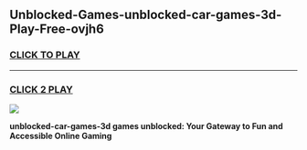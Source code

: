 
## Unblocked-Games-unblocked-car-games-3d-Play-Free-ovjh6
<h3>
<a href="https://premium76.site?title=unblocked-car-games-3d&ref=23A">CLICK TO PLAY</a></h3>
<hr>

<h3>
<a href="https://premium76.site?title=unblocked-car-games-3d&ref=23A">CLICK 2 PLAY</a>
  
</h3>

<a href="https://premium76.site?title=unblocked-car-games-3d&ref=23A"><img src="https://clearcache.store/games.png"></a>


**unblocked-car-games-3d games unblocked: Your Gateway to Fun and Accessible Online Gaming**
